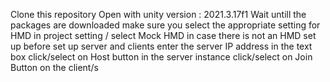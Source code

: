 Clone this repository
Open with unity version : 2021.3.17f1
Wait untill the packages are downloaded
make sure you select the appropriate setting for HMD in project setting / select Mock HMD in case there is not an HMD set up before
set up server and clients
enter the server IP address in the text box
click/select on Host button in the server instance
click/select on Join Button on the client/s